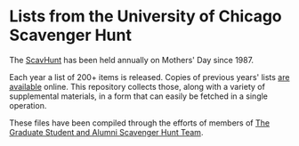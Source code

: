 # Lists from the University of Chicago Scavenger Hunt

The [ScavHunt](http://scavhunt.uchicago.edu/lore.html) has been held annually on Mothers' Day since 1987.

Each year a list of 200+ items is released. Copies of previous years' lists 
[are available](http://scavhunt.uchicago.edu/yore.html) online. This repository collects those, along with
a variety of supplemental materials, in a form that can easily be fetched in a single operation.

These files have been compiled through the efforts of members of [The Graduate Student and Alumni Scavenger Hunt Team](https://www.scavhunt.net/).
